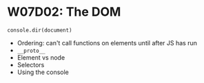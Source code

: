 # W07D02: The DOM

`console.dir(document)`

- Ordering: can't call functions on elements until after JS has run
- `__proto__`
- Element vs node
- Selectors
- Using the console
